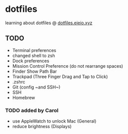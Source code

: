 # dotfiles

learning about dotfiles @ [dotfiles.eieio.xyz](http://dotfiles.eieio.xyz)

## TODO
- Terminal preferences
- changed shell to zsh
- Dock preferences
- Mission Control Preference (do not rearrange spaces)
- Finder Show Path Bar
- Trackpad (Three Finger Drag and Tap to Click)
- .zshrc
- Git (config ~and SSH~)
- SSH
- Homebrew

### TODO added by Carol
- use AppleWatch to unlock Mac (General)
- reduce brightness (Displays)
